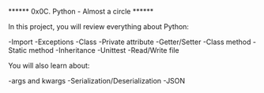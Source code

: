 ****** 0x0C. Python - Almost a circle ******

In this project, you will review everything about Python:

-Import
-Exceptions
-Class
-Private attribute
-Getter/Setter
-Class method
-Static method
-Inheritance
-Unittest
-Read/Write file

You will also learn about:

-args and kwargs
-Serialization/Deserialization
-JSON
